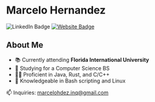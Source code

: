 # Marcelo Hernandez

<div>
  <linkedin href="https://www.linkedin.com/in/marcelohdez/">
    <img src="https://img.shields.io/badge/LinkedIn-blue?logo=linkedin&logoColor=white&style=for-the-badge" alt="LinkedIn Badge">
  </linkedin>
  <a href="https://www.marcelohdez.com">
    <img src="https://img.shields.io/badge/🌍-Website-blueviolet?&style=for-the-badge" alt="Website Badge">
  </a>
</div>

## About Me

- 📚 Currently attending **Florida International University**
- 🔭 Studying for a Computer Science BS
- 🧑‍💻 Proficient in Java, Rust, and C/C++
- 🧐 Knowledgeable in Bash scripting and Linux

📫 Inquiries: <marcelohdez.inq@gmail.com>
